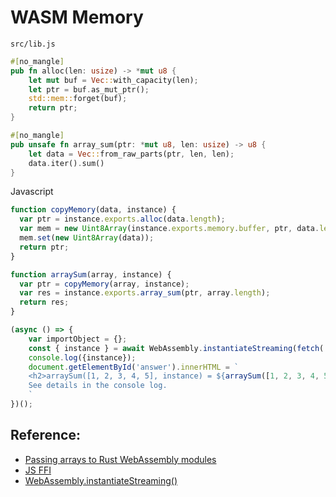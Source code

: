 # WASM Memory

`src/lib.js`
```rust
#[no_mangle]
pub fn alloc(len: usize) -> *mut u8 {
    let mut buf = Vec::with_capacity(len);
    let ptr = buf.as_mut_ptr();
    std::mem::forget(buf);
    return ptr;
}

#[no_mangle]
pub unsafe fn array_sum(ptr: *mut u8, len: usize) -> u8 {
    let data = Vec::from_raw_parts(ptr, len, len);
    data.iter().sum()
}

```

Javascript
```javascript
function copyMemory(data, instance) {
  var ptr = instance.exports.alloc(data.length);
  var mem = new Uint8Array(instance.exports.memory.buffer, ptr, data.length);
  mem.set(new Uint8Array(data));
  return ptr;
}
```

```javascript
function arraySum(array, instance) {
  var ptr = copyMemory(array, instance);
  var res = instance.exports.array_sum(ptr, array.length);
  return res;
}
```

```javascript
(async () => {
    var importObject = {};
    const { instance } = await WebAssembly.instantiateStreaming(fetch('wasm/memory/memory.wasm'), importObject);
    console.log({instance});
    document.getElementById('answer').innerHTML = `
    <h2>arraySum([1, 2, 3, 4, 5], instance) = ${arraySum([1, 2, 3, 4, 5], instance)}</h2>
    See details in the console log.
    `
})();
```

<div id="answer"></div>

## Reference:
- [Passing arrays to Rust WebAssembly modules](https://radu-matei.com/blog/practical-guide-to-wasm-memory/#passing-arrays-to-rust-webassembly-modules)
- [JS FFI](https://rustwasm.github.io/docs/book/reference/js-ffi.html)
- [WebAssembly.instantiateStreaming()](https://developer.mozilla.org/en-US/docs/Web/JavaScript/Reference/Global_Objects/WebAssembly/instantiateStreaming)
<script>
function copyMemory(data, instance) {
  var ptr = instance.exports.alloc(data.length);
  var mem = new Uint8Array(instance.exports.memory.buffer, ptr, data.length);
  mem.set(new Uint8Array(data));
  return ptr;
}

function arraySum(array, instance) {
  var ptr = copyMemory(array, instance);
  var res = instance.exports.array_sum(ptr, array.length);
  return res;
}

(async () => {
    var importObject = {};
    const { instance } = await WebAssembly.instantiateStreaming(fetch('wasm/memory/memory.wasm'), importObject);
    console.log({instance});
    document.getElementById('answer').innerHTML = `
    <h2>arraySum([1, 2, 3, 4, 5], instance) = ${arraySum([1, 2, 3, 4, 5], instance)}</h2>
    See details in the console log.
    `
})();
</script>